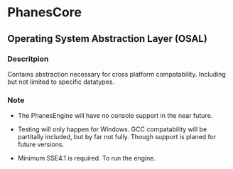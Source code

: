 # PhanesCore
## Operating System Abstraction Layer (OSAL)

### Descritpion

Contains abstraction necessary for cross platform compatability. Including but not limited to specific datatypes. 

### Note

- The PhanesEngine will have no console support in the near future. 

- Testing will only happen for Windows. GCC compatability will be partitally included, but by far not fully. Though support is planed for future versions.

- Minimum SSE4.1 is required. To run the engine.